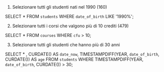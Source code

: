 1. Selezionare tutti gli studenti nati nel 1990 (160)

SELECT *
FROM `students`
WHERE `date_of_birth` 
LIKE '1990%';


2. Selezionare tutti i corsi che valgono più di 10 crediti (479)

SELECT *
FROM `courses`
WHERE `cfu` > 10;


3. Selezionare tutti gli studenti che hanno più di 30 anni

SELECT * , CURDATE() 
AS `date_now`, TIMESTAMPDIFF(YEAR, `date_of_birth`, CURDATE()) 
AS `age`
FROM `students`
WHERE TIMESTAMPDIFF(YEAR, `date_of_birth`, CURDATE()) > 30;


